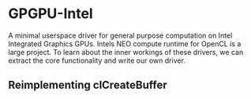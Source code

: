 # GPGPU-Intel
A minimal userspace driver for general purpose computation on Intel Integrated Graphics GPUs. Intels NEO compute runtime for OpenCL is a large project. To learn about the inner workings of these drivers, we can extract the core functionality and write our own driver.

## Reimplementing clCreateBuffer

